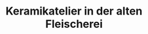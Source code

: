 ---
title: "Keramikatelier in der alten Fleischerei"
url: /berlin/keramikatelier-in-der-alten-fleischerei/
shop: Töpferei
---